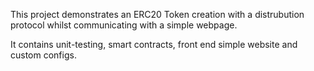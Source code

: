 This project demonstrates an ERC20 Token creation with a distrubution protocol whilst communicating with a simple webpage.

It contains unit-testing, smart contracts, front end simple website and custom configs.
